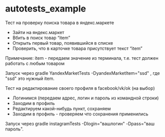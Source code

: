 # autotests_example

Тест на проверку поиска товара в яндекс.маркете
- Зайти на яндекс.маркет
- Вбить в поиск товар “item”
- Открыть первый товар, появившийся в списке
- Проверить, что в карточке товара присутствует текст “item”

Примечание: item - передаем значение из терминала, т.е. тест должен работать с любым товаром

Запуск через gradle YandexMarketTests -DyandexMarketItem="ssd" , где "ssd" это нужный item.


Тест на редактирование своего профиля в facebook/vk/ok (на выбор)
- Логинимся (передаем адрес, логин и пароль из командной строки)
- Заходим в профиль
- Редактируем какой-нибудь пункт, сохраняем
- Заходим в профиль - проверяем что сохранения применились

Запуск через gradle instagramTests -Dlogin="вашлогин" -Dpass="ваш пароль".
